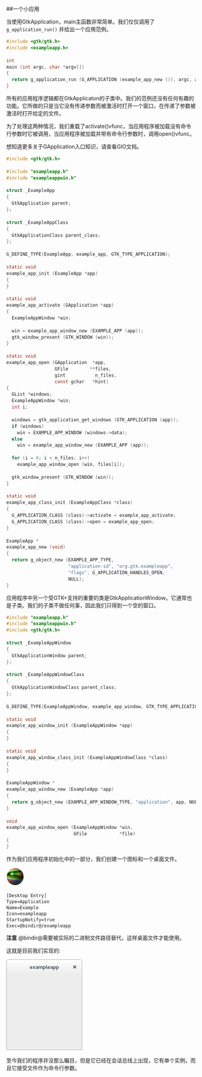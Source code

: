 ##一个小应用

当使用GtkApplication，main主函数非常简单。我们仅仅调用了`g_application_run()` 并给出一个应用范例。

```c
#include <gtk/gtk.h>
#include <exampleapp.h>

int
main (int argc, char *argv[])
{
  return g_application_run (G_APPLICATION (example_app_new ()), argc, argv);
}
```

所有的应用程序逻辑都在GtkApplicaton的子类中。我们的范例还没有任何有趣的功能。它所做的只是当它没有传递参数而被激活时打开一个窗口，在传递了参数被激活时打开给定的文件。

为了处理这两种情况，我们重载了activate()vfunc，当应用程序被加载没有命令行参数时它被调用，当应用程序被加载并带有命令行参数时，调用open()vfunc。

想知道更多关于GApplication入口知识，请查看GIO文档。

```c
#include <gtk/gtk.h>

#include "exampleapp.h"
#include "exampleappwin.h"

struct _ExampleApp
{
  GtkApplication parent;
};

struct _ExampleAppClass
{
  GtkApplicationClass parent_class;
};

G_DEFINE_TYPE(ExampleApp, example_app, GTK_TYPE_APPLICATION);

static void
example_app_init (ExampleApp *app)
{
}

static void
example_app_activate (GApplication *app)
{
  ExampleAppWindow *win;

  win = example_app_window_new (EXAMPLE_APP (app));
  gtk_window_present (GTK_WINDOW (win));
}

static void
example_app_open (GApplication  *app,
                  GFile        **files,
                  gint           n_files,
                  const gchar   *hint)
{
  GList *windows;
  ExampleAppWindow *win;
  int i;

  windows = gtk_application_get_windows (GTK_APPLICATION (app));
  if (windows)
    win = EXAMPLE_APP_WINDOW (windows->data);
  else
    win = example_app_window_new (EXAMPLE_APP (app));

  for (i = 0; i < n_files; i++)
    example_app_window_open (win, files[i]);

  gtk_window_present (GTK_WINDOW (win));
}

static void
example_app_class_init (ExampleAppClass *class)
{
  G_APPLICATION_CLASS (class)->activate = example_app_activate;
  G_APPLICATION_CLASS (class)->open = example_app_open;
}

ExampleApp *
example_app_new (void)
{
  return g_object_new (EXAMPLE_APP_TYPE,
                       "application-id", "org.gtk.exampleapp",
                       "flags", G_APPLICATION_HANDLES_OPEN,
                       NULL);
}
```

应用程序中另一个受GTK+支持的重要的类是GtkApplicationWindow。它通常也是子类。我们的子类不做任何事，因此我们只得到一个空的窗口。


```c
#include "exampleapp.h"
#include "exampleappwin.h"
#include <gtk/gtk.h>

struct _ExampleAppWindow
{
  GtkApplicationWindow parent;
};

struct _ExampleAppWindowClass
{
  GtkApplicationWindowClass parent_class;
};

G_DEFINE_TYPE(ExampleAppWindow, example_app_window, GTK_TYPE_APPLICATION_WINDOW);

static void
example_app_window_init (ExampleAppWindow *app)
{
}

static void
example_app_window_class_init (ExampleAppWindowClass *class)
{
}

ExampleAppWindow *
example_app_window_new (ExampleApp *app)
{
  return g_object_new (EXAMPLE_APP_WINDOW_TYPE, "application", app, NULL);
}

void
example_app_window_open (ExampleAppWindow *win,
                         GFile            *file)
{
}
```

作为我们应用程序初始化中的一部分，我们创建一个图标和一个桌面文件。

![exampleapp.png](../../images/exampleapp.png)

```
[Desktop Entry]
Type=Application
Name=Example
Icon=exampleapp
StartupNotify=true
Exec=@bindir@/exampleapp
```
**注意** @bindir@需要被实际的二进制文件路径替代，这样桌面文件才能使用。

这就是目前我们实现的:

![getting-started-app1.png](../../images/getting-started-app1.png)

至今我们的程序并没那么瞩目，但是它已经在会话总线上出现，它有单个实例，而且它接受文件作为命令行参数。
